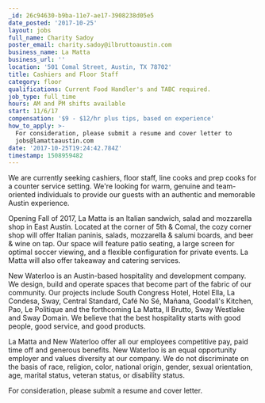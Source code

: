 ```yaml
---
_id: 26c94630-b9ba-11e7-ae17-3908238d05e5
date_posted: '2017-10-25'
layout: jobs
full_name: Charity Sadoy
poster_email: charity.sadoy@ilbruttoaustin.com
business_name: La Matta
business_url: ''
location: '501 Comal Street, Austin, TX 78702'
title: Cashiers and Floor Staff
category: floor
qualifications: Current Food Handler's and TABC required.
job_type: full_time
hours: AM and PM shifts available
start: 11/6/17
compensation: '$9 - $12/hr plus tips, based on experience'
how_to_apply: >-
  For consideration, please submit a resume and cover letter to
  jobs@lamattaaustin.com
date: '2017-10-25T19:24:42.784Z'
timestamp: 1508959482
---
```

We are currently seeking cashiers, floor staff, line cooks and prep cooks for a counter service setting. We're looking for warm, genuine and team-oriented individuals to provide our guests with an authentic and memorable Austin experience. 

Opening Fall of 2017, La Matta is an Italian sandwich, salad and mozzarella shop in East Austin. Located at the corner of 5th & Comal, the cozy corner shop will offer Italian paninis, salads, mozzarella & salumi boards, and beer & wine on tap. Our space will feature patio seating, a large screen for optimal soccer viewing, and a flexible configuration for private events. La Matta will also offer takeaway and catering services. 

New Waterloo is an Austin-based hospitality and development company. We design, build and operate spaces that become part of the fabric of our community. Our projects include South Congress Hotel, Hotel Ella, La Condesa, Sway, Central Standard, Café No Sé, Mañana, Goodall's Kitchen, Pao, Le Politique and the forthcoming La Matta, Il Brutto, Sway Westlake and Sway Domain. We believe that the best hospitality starts with good people, good service, and good products.

La Matta and New Waterloo offer all our employees competitive pay, paid time off and generous benefits. New Waterloo is an equal opportunity employer and values diversity at our company. We do not discriminate on the basis of race, religion, color, national origin, gender, sexual orientation, age, marital status, veteran status, or disability status.

For consideration, please submit a resume and cover letter.
